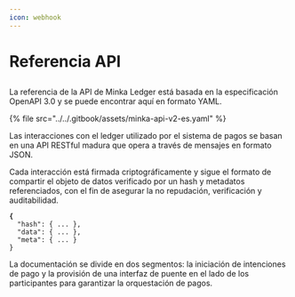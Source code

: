 ```yaml
---
icon: webhook
---
```


# Referencia API

##

La referencia de la API de Minka Ledger está basada en la especificación OpenAPI 3.0 y se puede encontrar aquí en formato YAML.

{% file src="../../.gitbook/assets/minka-api-v2-es.yaml" %}

Las interacciones con el ledger utilizado por el sistema de pagos se basan en una API RESTful madura que opera a través de mensajes en formato JSON.

Cada interacción está firmada criptográficamente y sigue el formato de compartir el objeto de datos verificado por un hash y metadatos referenciados, con el fin de asegurar la no repudación, verificación y auditabilidad.

<pre class="language-json"><code class="lang-json"><strong>{
</strong>  "hash": { ... },
  "data": { ... },
  "meta": { ... }
}
</code></pre>

La documentación se divide en dos segmentos: la iniciación de intenciones de pago y la provisión de una interfaz de puente en el lado de los participantes para garantizar la orquestación de pagos.
